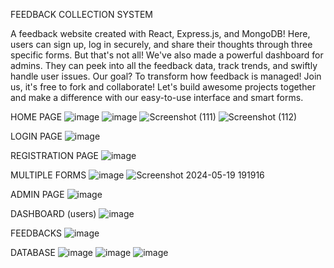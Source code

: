 FEEDBACK COLLECTION SYSTEM

A feedback website created with React, Express.js, and MongoDB! Here, users can sign up, log in securely, and share their thoughts through three specific forms. But that's not all! We've also made a powerful dashboard for admins. They can peek into all the feedback data, track trends, and swiftly handle user issues. Our goal? To transform how feedback is managed! Join us, it's free to fork and collaborate! Let's build awesome projects together and make a difference with our easy-to-use interface and smart forms.

HOME PAGE
![image](https://github.com/sarathnakka/Zidio-Feedback_Collection_System/assets/101663778/9bc6de22-e6b4-45ff-8ecc-5f5e81636c5c)
![image](https://github.com/sarathnakka/Zidio-Feedback_Collection_System/assets/101663778/a31aae1a-3050-4f0b-8298-d68acf09862e)
![Screenshot (111)](https://github.com/sarathnakka/Zidio-Feedback_Collection_System/assets/101663778/caffe122-da0b-48e3-a846-2e47789feab0)
![Screenshot (112)](https://github.com/sarathnakka/Zidio-Feedback_Collection_System/assets/101663778/f9d2b747-c468-4be6-9e7b-c8f31ce2b1f1)

LOGIN PAGE
![image](https://github.com/sarathnakka/Zidio-Feedback_Collection_System/assets/101663778/7eb9f791-3bfd-47e7-b7de-e83e2216ce52)

REGISTRATION PAGE
![image](https://github.com/sarathnakka/Zidio-Feedback_Collection_System/assets/101663778/fd23a5b9-682a-4d37-8551-efa4eea65a98)

MULTIPLE FORMS
![image](https://github.com/sarathnakka/Zidio-Feedback_Collection_System/assets/101663778/233d1eeb-1743-44d8-9319-7b32ec62f394)
![Screenshot 2024-05-19 191916](https://github.com/sarathnakka/Zidio-Feedback_Collection_System/assets/101663778/208d8f8c-4b24-4f6d-b6b2-96fb1782eb6b)

ADMIN PAGE
![image](https://github.com/sarathnakka/Zidio-Feedback_Collection_System/assets/101663778/55608863-9dfa-4e0e-a542-8c2087c6e85d)

DASHBOARD (users)
![image](https://github.com/sarathnakka/Zidio-Feedback_Collection_System/assets/101663778/9588213a-0c62-478e-9b09-4df99945aec3)

FEEDBACKS
![image](https://github.com/sarathnakka/Zidio-Feedback_Collection_System/assets/101663778/4f0535b7-a96e-410e-aa17-5953517f81ca)

DATABASE
![image](https://github.com/sarathnakka/Zidio-Feedback_Collection_System/assets/101663778/1154fb44-b8a1-41c0-b8f5-af5819193fee)
![image](https://github.com/sarathnakka/Zidio-Feedback_Collection_System/assets/101663778/412ea635-a641-46a2-8ad7-f992819e7592)
![image](https://github.com/sarathnakka/Zidio-Feedback_Collection_System/assets/101663778/71d87965-6266-472c-8875-bc8da32f27af)





